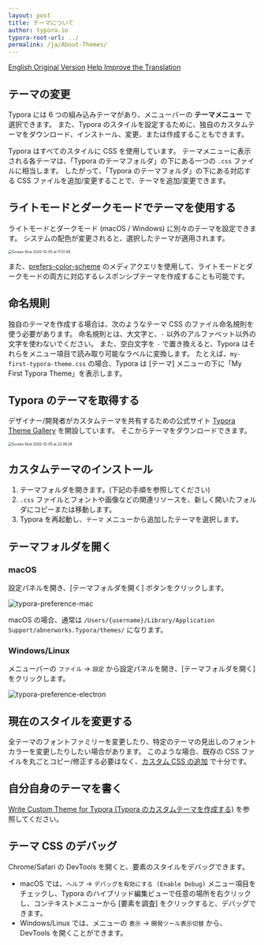 ```yaml
---
layout: post
title: テーマについて
author: typora.io
typora-root-url: ../
permalink: /ja/About-Themes/
---
```


[English Original Version](/About-Themes/) [Help Improve the Translation](https://github.com/typora/wiki-website)

## テーマの変更

Typora には 6 つの組み込みテーマがあり、メニューバーの **テーマメニュー** で選択できます。 また、Typora のスタイルを設定するために、独自のカスタムテーマをダウンロード、インストール、変更、または作成することもできます。

Typora はすべてのスタイルに CSS を使用しています。 テーマメニューに表示される各テーマは、「Typora のテーマフォルダ」の下にある一つの `.css` ファイルに相当します。 したがって、「Typora のテーマフォルダ」の下にある対応する CSS ファイルを追加/変更することで、テーマを追加/変更できます。

## ライトモードとダークモードでテーマを使用する

ライトモードとダークモード (macOS / Windows) に別々のテーマを設定できます。 システムの配色が変更されると、選択したテーマが適用されます。

<img src="/media/new-97/Screen Shot 2020-12-05 at 17.01.49.png" alt="Screen Shot 2020-12-05 at 17.01.49" style="zoom:50%;" />

また、[prefers-color-scheme](https://developer.mozilla.org/docs/Web/CSS/@media/prefers-color-scheme) のメディアクエリを使用して、ライトモードとダークモードの両方に対応するレスポンシブテーマを作成することも可能です。

## 命名規則

独自のテーマを作成する場合は、次のようなテーマ CSS のファイル命名規則を使う必要があります。 命名規則とは、大文字と、`-` 以外のアルファベット以外の文字を使わないでください。 また、空白文字を `-` で置き換えると、Typora はそれらをメニュー項目で読み取り可能なラベルに変換します。 たとえば、`my-first-typora-theme.css` の場合、Typora は [テーマ] メニューの下に「My First Typora Theme」を表示します。

## Typora のテーマを取得する

デザイナー/開発者がカスタムテーマを共有するための公式サイト [Typora Theme Gallery](http://theme.typora.io) を開設しています。 そこからテーマをダウンロードできます。

<img src="/media/new-97/Screen Shot 2020-12-05 at 22.09.28.png" alt="Screen Shot 2020-12-05 at 22.09.28" style="zoom:50%;" />

## カスタムテーマのインストール

1. テーマフォルダを開きます。(下記の手順を参照してください)
2. `.css` ファイルとフォントや画像などの関連リソースを、新しく開いたフォルダにコピーまたは移動します。
3. Typora を再起動し、`テーマ` メニューから追加したテーマを選択します。

## テーマフォルダを開く

### macOS

設定パネルを開き、[テーマフォルダを開く] ボタンをクリックします。

![typora-preference-mac](/media/about-themes/Snip20160921_1.png)

macOS の場合、通常は `/Users/{username}/Library/Application Support/abnerworks.Typora/themes/` になります。

### Windows/Linux

メニューバーの `ファイル` → `設定` から設定パネルを開き、[テーマフォルダを開く] をクリックします。

![typora-preference-electron](/media/about-themes/Snip20160921_2.png)

## 現在のスタイルを変更する

全テーマのフォントファミリーを変更したり、特定のテーマの見出しのフォントカラーを変更したりしたい場合があります。 このような場合、既存の CSS ファイルを丸ごとコピー/修正する必要はなく、[カスタム CSS の追加](/Add-Custom-CSS/) で十分です。

## 自分自身のテーマを書く

[Write Custom Theme for Typora (Typora のカスタムテーマを作成する)](http://theme.typora.io/doc/Write-Custom-Theme/) を参照してください。

## テーマ CSS のデバッグ

Chrome/Safari の DevTools を開くと、要素のスタイルをデバッグできます。

- macOS では、`ヘルプ` -> `デバッグを有効にする (Enable Debug)` メニュー項目をチェックし、Typora のハイブリッド編集ビューで任意の場所を右クリックし、コンテキストメニューから [要素を調査] をクリックすると、デバッグできます。
- Windows/Linux では、メニューの `表示` -> `開発ツール表示切替` から、DevTools を開くことができます。
